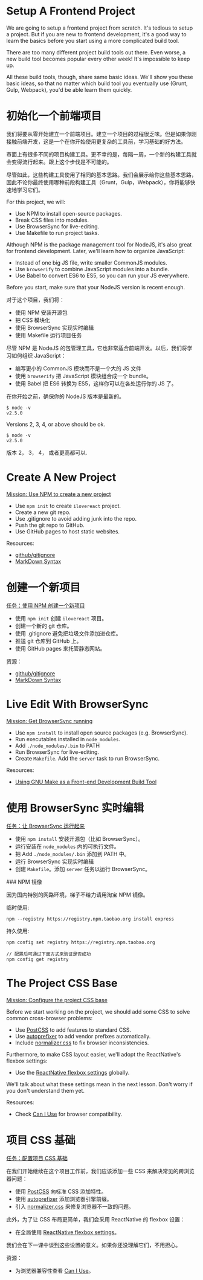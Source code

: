 # Setup A Frontend Project

We are going to setup a frontend project from scratch. It's tedious to setup a project. But if you are new to frontend development, it's a good way to learn the basics before you start using a more complicated build tool.

There are too many different project build tools out there. Even worse, a new build tool becomes popular every other week! It's impossible to keep up.

All these build tools, though, share same basic ideas. We'll show you these basic ideas, so that no matter which build tool you eventually use (Grunt, Gulp, Webpack), you'd be able learn them quickly.

<cn>

# 初始化一个前端项目

我们将要从零开始建立一个前端项目。建立一个项目的过程很乏味。但是如果你刚接触前端开发，这是一个在你开始使用更复杂的工具前，学习基础的好方法。

市面上有很多不同的项目构建工具。更不幸的是，每隔一周，一个新的构建工具就会变得流行起来。跟上这个步伐是不可能的。

尽管如此，这些构建工具使用了相同的基本思路。我们会展示给你这些基本思路，因此不论你最终使用哪种前段构建工具（Grunt，Gulp，Webpack），你将能够快速地学习它们。

</cn>

For this project, we will:

+ Use NPM to install open-source packages.
+ Break CSS files into modules.
+ Use BrowserSync for live-editing.
+ Use Makefile to run project tasks.

Although NPM is the package management tool for NodeJS, it's also great for frontend development. Later, we'll learn how to organize JavaScript:

+ Instead of one big JS file, write smaller CommonJS modules.
+ Use `browserify` to combine JavaScript modules into a bundle.
+ Use Babel to convert ES6 to ES5, so you can run your JS everywhere.

Before you start, make sure that your NodeJS version is recent enough.

<cn>

对于这个项目，我们将：

+ 使用 NPM 安装开源包
+ 把 CSS 模块化
+ 使用 BrowserSync 实现实时编辑
+ 使用 Makefile 运行项目任务

尽管 NPM 是 NodeJS 的包管理工具，它也非常适合前端开发。以后，我们将学习如何组织 JavaScript：

+ 编写更小的 CommonJS 模块而不是一个大的 JS 文件
+ 使用 `browserify` 把 JavaScript 模块组合成一个 bundle。
+ 使用 Babel 把 ES6 转换为 ES5，这样你可以在各处运行你的 JS 了。

在你开始之前，确保你的 NodeJS 版本是最新的。

</cn>

```
$ node -v
v2.5.0
```
Versions 2, 3, 4, or above should be ok.

<cn>

```
$ node -v
v2.5.0
```
版本 2， 3， 4， 或者更高都可以.

</cn>

# Create A New Project

[Mission: Use NPM to create a new project](../project-init)

+ Use `npm init` to create `ilovereact` project.
+ Create a new git repo.
+ Use .gitignore to avoid adding junk into the repo.
+ Push the git repo to GitHub.
+ Use GitHub pages to host static websites.

Resources:

+ [github/gitignore](https://github.com/github/gitignore)
+ [MarkDown Syntax](https://github.com/adam-p/markdown-here/wiki/Markdown-Cheatsheet)

<cn>

# 创建一个新项目

[任务：使用 NPM 创建一个新项目](../project-init/?lang=cn)

+ 使用 `npm init` 创建 `ilovereact` 项目。
+ 创建一个新的 git 仓库。
+ 使用 .gitignore 避免把垃圾文件添加进仓库。
+ 推送 git 仓库到 GitHub 上。
+ 使用 GitHub pages 来托管静态网站。

资源：

+ [github/gitignore](https://github.com/github/gitignore)
+ [MarkDown Syntax](https://github.com/adam-p/markdown-here/wiki/Markdown-Cheatsheet)

</cn>

# Live Edit With BrowserSync

[Mission: Get BrowserSync running](../live-edit)

+ Use `npm install` to install open source packages (e.g. BrowserSync).
+ Run executables installed in `node_modules`.
+ Add `./node_modules/.bin` to PATH
+ Run BrowserSync for live-editing.
+ Create `Makefile`. Add the `server` task to run BrowserSync.

Resources:

+ [Using GNU Make as a Front-end Development Build Tool](http://www.sitepoint.com/using-gnu-make-front-end-development-build-tool/)

<cn>

# 使用 BrowserSync 实时编辑

[任务：让 BrowserSync 运行起来](../live-edit/?lang=cn)

+ 使用 `npm install` 安装开源包（比如 BrowserSync）。
+ 运行安装在 `node_modules` 内的可执行文件。
+ 把 Add `./node_modules/.bin` 添加到 PATH 中。
+ 运行 BrowserSync 实现实时编辑
+ 创建 `Makefile`。添加 `server` 任务以运行 BrowserSync。

</cn>

<cn>
### NPM 镜像

因为国内特别的网路环境，梯子不给力请用淘宝 NPM 镜像。

临时使用:

```
npm --registry https://registry.npm.taobao.org install express
```

持久使用:

```
npm config set registry https://registry.npm.taobao.org

// 配置后可通过下面方式来验证是否成功
npm config get registry
```
</cn>

# The Project CSS Base

[Mission: Configure the project CSS base](../css-base)

Before we start working on the project, we should add some CSS to solve common cross-browser problems:

+ Use [PostCSS](https://github.com/postcss/postcss) to add features to standard CSS.
+ Use [autoprefixer](https://github.com/postcss/autoprefixer) to add vendor prefixes automatically.
+ Include [normalizer.css](http://necolas.github.io/normalize.css) to fix browser inconsistencies.

Furthermore, to make CSS layout easier, we'll adopt the ReactNative's flexbox settings:

+ Use the [ReactNative flexbox settings](https://github.com/facebook/css-layout#default-values) globally.

We'll talk about what these settings mean in the next lesson. Don't worry if you don't understand them yet.

Resources:

+ Check [Can I Use](http://caniuse.com) for browser compatibility.

<cn>

# 项目 CSS 基础

[任务：配置项目 CSS 基础](../css-base/?lang=cn)

在我们开始继续在这个项目工作前，我们应该添加一些 CSS 来解决常见的跨浏览器问题：

+ 使用 [PostCSS](https://github.com/postcss/postcss) 向标准 CSS 添加特性。
+ 使用 [autoprefixer](https://github.com/postcss/autoprefixer) 添加浏览器引擎前缀。
+ 引入 [normalizer.css](http://necolas.github.io/normalize.css) 来修复浏览器不一致的问题。

此外，为了让 CSS 布局更简单，我们会采用 ReactNative 的 flexbox 设置：

+ 在全局使用 [ReactNative flexbox settings](https://github.com/facebook/css-layout#default-values)。

我们会在下一课中谈到这些设置的意义。如果你还没理解它们，不用担心。

资源：

+ 为浏览器兼容性查看 [Can I Use](http://caniuse.com)。

</cn>
